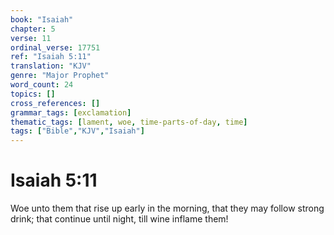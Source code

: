 ```yaml
---
book: "Isaiah"
chapter: 5
verse: 11
ordinal_verse: 17751
ref: "Isaiah 5:11"
translation: "KJV"
genre: "Major Prophet"
word_count: 24
topics: []
cross_references: []
grammar_tags: [exclamation]
thematic_tags: [lament, woe, time-parts-of-day, time]
tags: ["Bible","KJV","Isaiah"]
---
```


# Isaiah 5:11

Woe unto them that rise up early in the morning, that they may follow strong drink; that continue until night, till wine inflame them!
